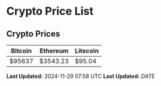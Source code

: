 # Crypto Price List

## Crypto Prices
| Bitcoin | Ethereum | Litecoin |
| ------- | -------- | -------- |
| $95637 | $3543.23 | $95.04 |
**Last Updated:** 2024-11-29 07:58 UTC
**Last Updated:** $DATE$
